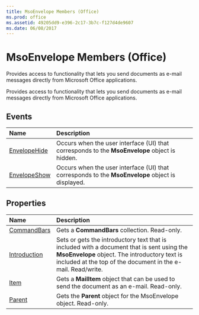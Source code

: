 ```yaml
---
title: MsoEnvelope Members (Office)
ms.prod: office
ms.assetid: 49205dd9-e396-2c17-3b7c-f127d4de9607
ms.date: 06/08/2017
---
```



# MsoEnvelope Members (Office)
Provides access to functionality that lets you send documents as e-mail messages directly from Microsoft Office applications.

Provides access to functionality that lets you send documents as e-mail messages directly from Microsoft Office applications.


## Events



|**Name**|**Description**|
|:-----|:-----|
|[EnvelopeHide](msoenvelope-envelopehide-event-office.md)|Occurs when the user interface (UI) that corresponds to the **MsoEnvelope** object is hidden.|
|[EnvelopeShow](msoenvelope-envelopeshow-event-office.md)|Occurs when the user interface (UI) that corresponds to the **MsoEnvelope** object is displayed.|

## Properties



|**Name**|**Description**|
|:-----|:-----|
|[CommandBars](msoenvelope-commandbars-property-office.md)|Gets a **CommandBars** collection. Read-only.|
|[Introduction](msoenvelope-introduction-property-office.md)|Sets or gets the introductory text that is included with a document that is sent using the **MsoEnvelope** object. The introductory text is included at the top of the document in the e-mail. Read/write.|
|[Item](msoenvelope-item-property-office.md)|Gets a **MailItem** object that can be used to send the document as an e-mail. Read-only.|
|[Parent](msoenvelope-parent-property-office.md)|Gets the **Parent** object for the MsoEnvelope object. Read-only.|

